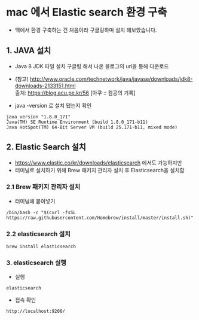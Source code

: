 # mac 에서 Elastic search 환경 구축
- 맥에서 환경 구축하는 건 처음이라 구글링하며 설치 해보았습니다.

## 1. JAVA 설치

- Java 8 JDK 파일 설치 구글링 해서 나온 블로그의 url을 통해 다운로드

- (참고)
 http://www.oracle.com/technetwork/java/javase/downloads/jdk8-downloads-2133151.html  
 출처: https://blog.acu.pe.kr/56 [아쿠 :: 컴공의 기록]

- java -version 로 설치 됐는지 확인
```
java version "1.8.0_171"
Java(TM) SE Runtime Environment (build 1.8.0_171-b11)
Java HotSpot(TM) 64-Bit Server VM (build 25.171-b11, mixed mode)
```

## 2. Elastic Search 설치
- https://www.elastic.co/kr/downloads/elasticsearch 에서도 가능하지만
- 터미널로 설치하기 위해 Brew 패키지 관리자 설치 후 Elasticsearch을 설치함

### 2.1 Brew 패키지 관리자 설치
- 터미널에 붙여넣기 
```
/bin/bash -c "$(curl -fsSL https://raw.githubusercontent.com/Homebrew/install/master/install.sh)"
```
### 2.2 elasticsearch 설치
```
brew install elasticsearch
```

### 3. elasticsearch 실행
- 실행
```
elasticsearch
```
- 접속 확인
```
http://localhost:9200/
```
